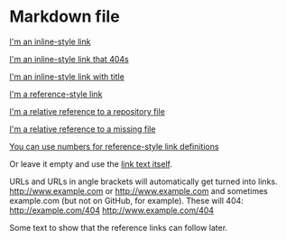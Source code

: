 # Markdown file

[I'm an inline-style link](https://www.google.com)

[I'm an inline-style link that 404s](http://example.com/404)

[I'm an inline-style link with title](https://www.google.com "Google's Homepage")

[I'm a reference-style link][arbitrary case-insensitive reference text]

[I'm a relative reference to a repository file](./markdown.md)

[I'm a relative reference to a missing file](./missing)

[You can use numbers for reference-style link definitions][1]

Or leave it empty and use the [link text itself].

URLs and URLs in angle brackets will automatically get turned into links.
http://www.example.com or <http://www.example.com> and sometimes
example.com (but not on GitHub, for example). These will 404: http://example.com/404 <http://www.example.com/404>

Some text to show that the reference links can follow later.

[arbitrary case-insensitive reference text]: https://www.mozilla.org
[1]: http://slashdot.org
[link text itself]: https://www.w3.org
